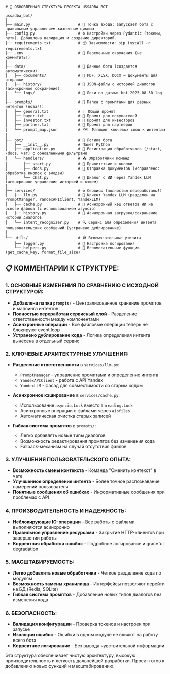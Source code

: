     # 📁 ОБНОВЛЕННАЯ СТРУКТУРА ПРОЕКТА USSADBA_BOT

```
ussadba_bot/
│
├── main.py                     # 🚀 Точка входа: запускает бота с правильным управлением жизненным циклом
├── config.py                   # ⚙️ Настройки через Pydantic (токены, пути). Добавлена валидация и создание директорий.
├── requirements.txt            # 📦 Зависимости: pip install -r requirements.txt
├── .env                        # 🔐 Переменные окружения (не коммитить!)
│
├── data/                       # 📁 Данные бота (создается автоматически)
│   ├── documents/              # 📄 PDF, XLSX, DOCX — документы для отправки
│   ├── history/                # 💬 JSON-файлы с историей диалогов (асинхронное сохранение)
│   └── logs/                   # 📝 Логи по датам: bot_2025-08-30.log
│
├── prompts/                    # 📝 Папка с промптами для разных интентов (новая!)
│   ├── general.txt             # ℹ️  Общий промпт
│   ├── buyer.txt               # 🏡 Промпт для покупателей
│   ├── investor.txt            # 💼 Промпт для инвесторов
│   ├── partner.txt             # 🤝 Промпт для партнеров
│   └── prompt_map.json         # 🗺  Маппинг ключевых слов к интентам
│
├── bot/                        # 🤖 Логика бота
│   ├── __init__.py             # Пакет Python
│   ├── application.py          # 🧩 Регистрация обработчиков (/start, /docs, чат) с обновленными фильтрами
│   └── handlers/               # 📥 Обработчики команд
│       ├── start.py            # 🎉 Приветствие и кнопки
│       ├── docs.py             # 📎 Отправка документов (исправлено: обработка кнопок с эмодзи)
│       └── chat.py             # 💬 Диалог с ИИ через Yandex LLM (асинхронное управление историей и кэшем)
│
├── services/                   # ⚙️ Сервисы (полностью переработаны!)
│   ├── llm.py                  # 🧠 Клиент Yandex LLM (разделен на PromptManager, YandexAPIClient, YandexLLM)
│   ├── cache.py                # 💾 Асинхронный кэш ответов ИИ на основе файлов (с использованием asyncio)
│   ├── history.py              # 📜 Асинхронная загрузка/сохранение истории диалогов
│   └── intent_recognizer.py    # 🔍 Сервис для определения интента пользовательских сообщений (устранено дублирование)
│
└── utils/                      # 🛠 Вспомогательные утилиты
    ├── logger.py               # 📢 Настройка логирования
    └── helpers.py              # 🔧 Вспомогательные функции (get_cache_key, format_file_size)
```

## 📋 КОММЕНТАРИИ К СТРУКТУРЕ:

### 1. **ОСНОВНЫЕ ИЗМЕНЕНИЯ ПО СРАВНЕНИЮ С ИСХОДНОЙ СТРУКТУРОЙ:**

- **Добавлена папка `prompts/`** - Централизованное хранение промптов и маппинга интентов
- **Полностью переработан сервисный слой** - Разделение ответственности между компонентами
- **Асинхронные операции** - Все файловые операции теперь не блокируют event loop
- **Устранено дублирование кода** - Логика определения интента вынесена в отдельный сервис

### 2. **КЛЮЧЕВЫЕ АРХИТЕКТУРНЫЕ УЛУЧШЕНИЯ:**

- **Разделение ответственности** в `services/llm.py`:
  - `PromptManager` - управление промптами и определение интента
  - `YandexAPIClient` - работа с API Yandex
  - `YandexLLM` - фасад для совместимости со старым кодом

- **Асинхронное кэширование** в `services/cache.py`:
  - Использование `asyncio.Lock` вместо `threading.Lock`
  - Асинхронные операции с файлами через `aiofiles`
  - Автоматическая очистка старых записей

- **Гибкая система промптов** в `prompts/`:
  - Легко добавлять новые типы диалогов
  - Возможность редактирования промптов без изменения кода
  - Fallback-механизм на случай отсутствия файлов

### 3. **УЛУЧШЕНИЯ ПОЛЬЗОВАТЕЛЬСКОГО ОПЫТА:**

- **Возможность смены контекста** - Команда "Сменить контекст" в чате
- **Улучшенное определение интента** - Более точное распознавание намерений пользователя
- **Понятные сообщения об ошибках** - Информативные сообщения при проблемах с API

### 4. **ПРОИЗВОДИТЕЛЬНОСТЬ И НАДЕЖНОСТЬ:**

- **Неблокирующие IO-операции** - Все работы с файлами выполняются асинхронно
- **Правильное управление ресурсами** - Закрытие HTTP-клиентов при завершении работы
- **Корректная обработка ошибок** - Подробное логирование и graceful degradation

### 5. **МАСШТАБИРУЕМОСТЬ:**

- **Легко добавлять новые обработчики** - Четкое разделение кода по модулям
- **Возможность замены хранилища** - Интерфейсы позволяют перейти на БД (Redis, SQLite)
- **Гибкая система промптов** - Добавление новых типов диалогов без изменения кода

### 6. **БЕЗОПАСНОСТЬ:**

- **Валидация конфигурации** - Проверка токенов и настроек при запуске
- **Изоляция ошибок** - Ошибки в одном модуле не влияют на работу всего бота
- **Корректное логирование** - Без вывода чувствительной информации

Эта структура обеспечивает чистую архитектуру, высокую производительность и легкость дальнейшей разработки. Проект готов к добавлению новых функций и масштабированию.